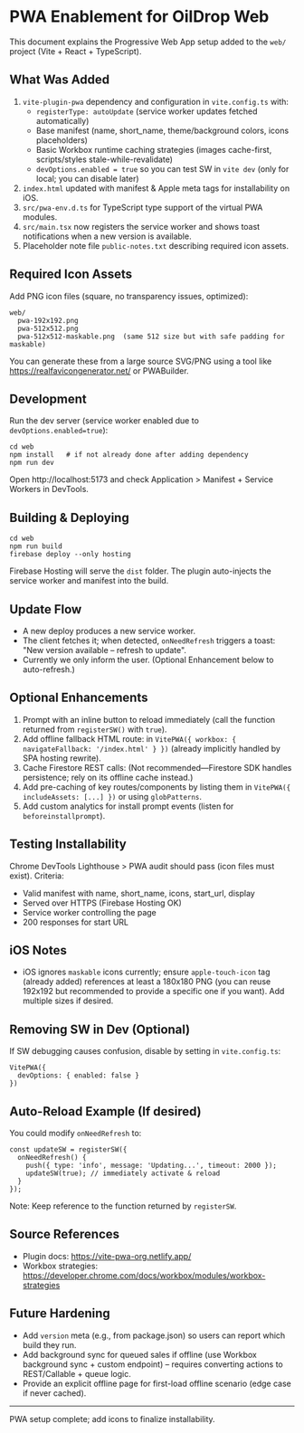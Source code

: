 # PWA Enablement for OilDrop Web

This document explains the Progressive Web App setup added to the `web/` project (Vite + React + TypeScript).

## What Was Added
1. `vite-plugin-pwa` dependency and configuration in `vite.config.ts` with:
   - `registerType: autoUpdate` (service worker updates fetched automatically)
   - Base manifest (name, short_name, theme/background colors, icons placeholders)
   - Basic Workbox runtime caching strategies (images cache-first, scripts/styles stale-while-revalidate)
   - `devOptions.enabled = true` so you can test SW in `vite dev` (only for local; you can disable later)
2. `index.html` updated with manifest & Apple meta tags for installability on iOS.
3. `src/pwa-env.d.ts` for TypeScript type support of the virtual PWA modules.
4. `src/main.tsx` now registers the service worker and shows toast notifications when a new version is available.
5. Placeholder note file `public-notes.txt` describing required icon assets.

## Required Icon Assets
Add PNG icon files (square, no transparency issues, optimized):
```
web/
  pwa-192x192.png
  pwa-512x512.png
  pwa-512x512-maskable.png  (same 512 size but with safe padding for maskable)
```
You can generate these from a large source SVG/PNG using a tool like https://realfavicongenerator.net/ or PWABuilder.

## Development
Run the dev server (service worker enabled due to `devOptions.enabled=true`):
```
cd web
npm install   # if not already done after adding dependency
npm run dev
```
Open http://localhost:5173 and check Application > Manifest + Service Workers in DevTools.

## Building & Deploying
```
cd web
npm run build
firebase deploy --only hosting
```
Firebase Hosting will serve the `dist` folder. The plugin auto-injects the service worker and manifest into the build.

## Update Flow
- A new deploy produces a new service worker.
- The client fetches it; when detected, `onNeedRefresh` triggers a toast: "New version available – refresh to update".
- Currently we only inform the user. (Optional Enhancement below to auto-refresh.)

## Optional Enhancements
1. Prompt with an inline button to reload immediately (call the function returned from `registerSW()` with `true`).
2. Add offline fallback HTML route: in `VitePWA({ workbox: { navigateFallback: '/index.html' } })` (already implicitly handled by SPA hosting rewrite).
3. Cache Firestore REST calls: (Not recommended—Firestore SDK handles persistence; rely on its offline cache instead.)
4. Add pre-caching of key routes/components by listing them in `VitePWA({ includeAssets: [...] })` or using `globPatterns`.
5. Add custom analytics for install prompt events (listen for `beforeinstallprompt`).

## Testing Installability
Chrome DevTools Lighthouse > PWA audit should pass (icon files must exist). Criteria:
- Valid manifest with name, short_name, icons, start_url, display
- Served over HTTPS (Firebase Hosting OK)
- Service worker controlling the page
- 200 responses for start URL

## iOS Notes
- iOS ignores `maskable` icons currently; ensure `apple-touch-icon` tag (already added) references at least a 180x180 PNG (you can reuse 192x192 but recommended to provide a specific one if you want). Add multiple sizes if desired.

## Removing SW in Dev (Optional)
If SW debugging causes confusion, disable by setting in `vite.config.ts`:
```
VitePWA({
  devOptions: { enabled: false }
})
```

## Auto-Reload Example (If desired)
You could modify `onNeedRefresh` to:
```
const updateSW = registerSW({
  onNeedRefresh() {
    push({ type: 'info', message: 'Updating...', timeout: 2000 });
    updateSW(true); // immediately activate & reload
  }
});
```
Note: Keep reference to the function returned by `registerSW`.

## Source References
- Plugin docs: https://vite-pwa-org.netlify.app/
- Workbox strategies: https://developer.chrome.com/docs/workbox/modules/workbox-strategies

## Future Hardening
- Add `version` meta (e.g., from package.json) so users can report which build they run.
- Add background sync for queued sales if offline (use Workbox background sync + custom endpoint) – requires converting actions to REST/Callable + queue logic.
- Provide an explicit offline page for first-load offline scenario (edge case if never cached).

---
PWA setup complete; add icons to finalize installability.
